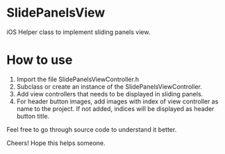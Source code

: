 # SlidePanelsView
iOS Helper class to implement sliding panels view.

<h1>How to use</h1>

1. Import the file SlidePanelsViewController.h
2. Subclass or create an instance of the SlidePanelsViewController.
3. Add view controllers that needs to be displayed in sliding panels.
4. For header button images, add images with index of view controller as name to the project. If not added, indices will be displayed as header button title.

Feel free to go through source code to understand it better.

Cheers! Hope this helps someone.
